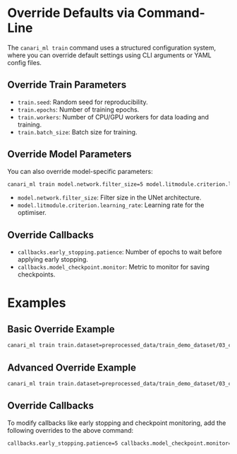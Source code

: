 # Override Defaults via Command-Line

The `canari_ml train` command uses a structured configuration system, where you can override default settings using CLI arguments or YAML config files. 

## Override Train Parameters

- `train.seed`: Random seed for reproducibility.
- `train.epochs`: Number of training epochs.
- `train.workers`: Number of CPU/GPU workers for data loading and training.
- `train.batch_size`: Batch size for training.

## Override Model Parameters

You can also override model-specific parameters:

```bash
canari_ml train model.network.filter_size=5 model.litmodule.criterion.learning_rate=0.001
```

- `model.network.filter_size`: Filter size in the UNet architecture.
- `model.litmodule.criterion.learning_rate`: Learning rate for the optimiser.

## Override Callbacks

- `callbacks.early_stopping.patience`: Number of epochs to wait before applying early stopping.
- `callbacks.model_checkpoint.monitor`: Metric to monitor for saving checkpoints.

# Examples

## Basic Override Example
```bash
canari_ml train train.dataset=preprocessed_data/train_demo_dataset/03_cache_demo_dataset/cached.DAY.north.json train.name=demo_train train.epochs=2
```

## Advanced Override Example
```bash
canari_ml train train.dataset=preprocessed_data/train_demo_dataset/03_cache_demo_dataset/cached.DAY.north.json train.name=demo_train train.seed=42 train.epochs=20 train.workers=8 train.batch_size=16
```

## Override Callbacks

To modify callbacks like early stopping and checkpoint monitoring, add the following overrides to the above command:

```bash
callbacks.early_stopping.patience=5 callbacks.model_checkpoint.monitor=val_rmse
```
